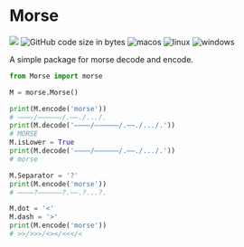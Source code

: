 # Morse
[![](https://img.shields.io/badge/language-Python-blue)](https://www.python.org/)  ![GitHub code size in bytes](https://img.shields.io/github/languages/code-size/ruxia-TJY/Morse) ![macos](https://img.shields.io/badge/-macOS-black?logo=macos) ![linux](https://img.shields.io/badge/-Linux-yellow?logo=linux) ![windows](https://img.shields.io/badge/-Windows-blue?logo=windows)




A simple package for morse decode and encode.

```python
from Morse import morse

M = morse.Morse()

print(M.encode('morse'))
# ————/——————/.——./.../.
print(M.decode('————/——————/.——./.../.'))
# MORSE
M.isLower = True
print(M.decode('————/——————/.——./.../.'))
# morse

M.Separator = '?'
print(M.encode('morse'))
# ————?——————?.——.?...?.

M.dot = '<'
M.dash = '>'
print(M.encode('morse'))
# >>/>>>/<></<<</<
```